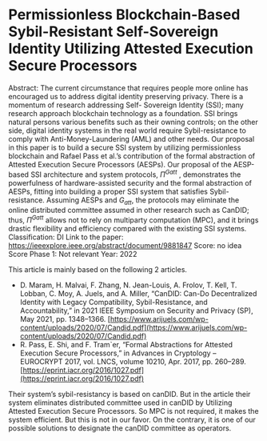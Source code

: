 # Permissionless Blockchain-Based Sybil-Resistant Self-Sovereign Identity Utilizing Attested Execution Secure Processors

Abstract: The current circumstance that requires people more
online has encouraged us to address digital identity preserving
privacy. There is a momentum of research addressing Self-
Sovereign Identity (SSI); many research approach blockchain
technology as a foundation. SSI brings natural persons various
benefits such as their owning controls; on the other side, digital
identity systems in the real world require Sybil-resistance to
comply with Anti-Money-Laundering (AML) and other needs.
Our proposal in this paper is to build a secure SSI system
by utilizing permissionless blockchain and Rafael Pass et al.’s
contribution of the formal abstraction of Attested Execution
Secure Processors (AESPs). Our proposal of the AESP-based
SSI architecture and system protocols, $\Pi^{G_{}att}$ , demonstrates the
powerfulness of hardware-assisted security and the formal abstraction
of AESPs, fitting into building a proper SSI system that
satisfies Sybil-resistance. Assuming AESPs and $G_{att}$, the protocols
may eliminate the online distributed committee assumed in other
research such as CanDID; thus, $\Pi^{G_{}att}$ allows not to rely on multiparty
computation (MPC), and it brings drastic flexibility and
efficiency compared with the existing SSI systems.
Classification: DI
Link to the paper: https://ieeexplore.ieee.org/abstract/document/9881847
Score: no idea
Score Phase 1: Not relevant
Year: 2022

This article is mainly based on the following 2 articles.

- D. Maram, H. Malvai, F. Zhang, N. Jean-Louis, A. Frolov, T. Kell,
T. Lobban, C. Moy, A. Juels, and A. Miller, “CanDID: Can-Do Decentralized
Identity with Legacy Compatibility, Sybil-Resistance, and
Accountability,” in 2021 IEEE Symposium on Security and Privacy (SP),
May 2021, pp. 1348–1366.
[https://www.arijuels.com/wp-content/uploads/2020/07/Candid.pdf](https://www.arijuels.com/wp-content/uploads/2020/07/Candid.pdf)
- R. Pass, E. Shi, and F. Tram`er, “Formal Abstractions for Attested Execution
Secure Processors,” in Advances in Cryptology – EUROCRYPT
2017, vol. LNCS, volume 10210, Apr. 2017, pp. 260–289.
[https://eprint.iacr.org/2016/1027.pdf](https://eprint.iacr.org/2016/1027.pdf)

Their system’s sybil-resistancy is based on canDID. But in the article their system eliminates distributed committee used in canDID by Utilizing Attested Execution Secure Processors. So MPC is not required, it makes the system efficient. But this is not in our favor. On the contrary, it is one of our possible solutions to designate the canDID committee as operators.